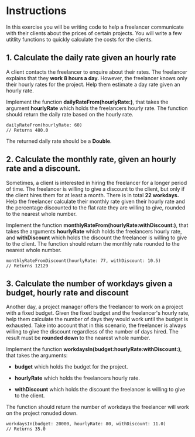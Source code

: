 # Instructions

In this exercise you will be writing code to help a freelancer communicate with their clients about the prices of certain projects. You will write a few utitlity functions to quickly calculate the costs for the clients.

## 1. Calculate the daily rate given an hourly rate

A client contacts the freelancer to enquire about their rates. The freelancer explains that they **work 8 hours a day.** However, the freelancer knows only their hourly rates for the project. Help them estimate a day rate given an hourly rate.

Implement the function **dailyRateFrom(hourlyRate:)**, that takes the argument **hourlyRate** which holds the freelancers hourly rate. The function should return the daily rate based on the hourly rate.
    
    dailyRateFrom(hourlyRate: 60)
    // Returns 480.0
    
The returned daily rate should be a **Double**.

## 2. Calculate the monthly rate, given an hourly rate and a discount.

Sometimes, a client is interested in hiring the freelancer for a longer period of time. The freelancer is willing to give a discount to the client, but only if the client hires them for at least a month. There is in total **22 workdays.** Help the freelancer calculate their monthly rate given their hourly rate and the percentage discounted to the flat rate they are willing to give, rounded to the nearest whole number.

Implement the function **monthlyRateFrom(hourlyRate:withDiscount:)**, that takes the arguments **hourlyRate** which holds the freelancers hourly rate, and **withDiscount** which holds the discount the freelancer is willing to give to the client. The function should return the monthly rate rounded to the nearest whole number.

    monthlyRateFromDiscount(hourlyRate: 77, withDiscount: 10.5)
    // Returns 12129

## 3. Calculate the number of workdays given a budget, hourly rate and discount

Another day, a project manager offers the freelancer to work on a project with a fixed budget. Given the fixed budget and the freelancer's hourly rate, help them calculate the number of days they would work until the budget is exhausted. Take into account that in this scenario, the freelancer is always willing to give the discount regardless of the number of days hired. The result must be **rounded down** to the nearest whole number.

Implement the function **workdaysIn(budget:hourlyRate:withDiscount:)**, that takes the arguments:

- **budget** which holds the budget for the project.

- **hourlyRate** which holds the freelancers hourly rate.

- **withDiscount** which holds the discount the freelancer is willing to give to the client.

The function should return the number of workdays the freelancer will work on the project ronuded down.

    workdaysIn(budget: 20000, hourlyRate: 80, withDiscount: 11.0)
    // Returns 35.0


